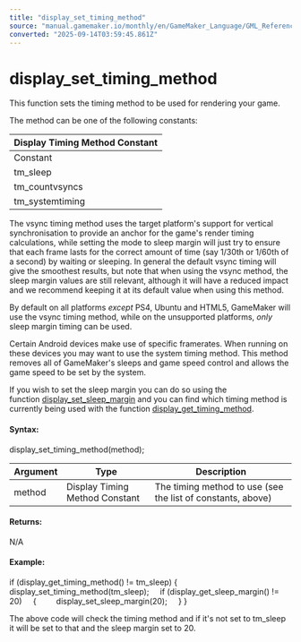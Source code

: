 ```yaml
---
title: "display_set_timing_method"
source: "manual.gamemaker.io/monthly/en/GameMaker_Language/GML_Reference/Cameras_And_Display/display_set_timing_method.htm"
converted: "2025-09-14T03:59:45.861Z"
---
```


# display\_set\_timing\_method

This function sets the timing method to be used for rendering your game.

The method can be one of the following constants:

| Display Timing Method Constant |
| --- |
| Constant | Description |
| tm_sleep | The sleep margin value is the main timing method |
| tm_countvsyncs | Vsync timing is the main timing method (default for all supported platforms) |
| tm_systemtiming | System timing is the main timing method |

The vsync timing method uses the target platform's support for vertical synchronisation to provide an anchor for the game's render timing calculations, while setting the mode to sleep margin will just try to ensure that each frame lasts for the correct amount of time (say 1/30th or 1/60th of a second) by waiting or sleeping. In general the default vsync timing will give the smoothest results, but note that when using the vsync method, the sleep margin values are still relevant, although it will have a reduced impact and we recommend keeping it at its default value when using this method.

By default on all platforms _except_ PS4, Ubuntu and HTML5, GameMaker will use the vsync timing method, while on the unsupported platforms, _only_ sleep margin timing can be used.

Certain Android devices make use of specific framerates. When running on these devices you may want to use the system timing method. This method removes all of GameMaker's sleeps and game speed control and allows the game speed to be set by the system.

If you wish to set the sleep margin you can do so using the function [display\_set\_sleep\_margin](display_set_sleep_margin.md) and you can find which timing method is currently being used with the function [display\_get\_timing\_method](display_get_timing_method.md).

#### Syntax:

display\_set\_timing\_method(method);

| Argument | Type | Description |
| --- | --- | --- |
| method | Display Timing Method Constant | The timing method to use (see the list of constants, above) |

#### Returns:

N/A

#### Example:

if (display\_get\_timing\_method() != tm\_sleep)
{
    display\_set\_timing\_method(tm\_sleep);
    if (display\_get\_sleep\_margin() != 20)
    {
        display\_set\_sleep\_margin(20);
    }
}

The above code will check the timing method and if it's not set to tm\_sleep it will be set to that and the sleep margin set to 20.